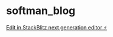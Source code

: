 # softman_blog

[Edit in StackBlitz next generation editor ⚡️](https://stackblitz.com/~/github.com/reginaldbdanso/softman_blog)